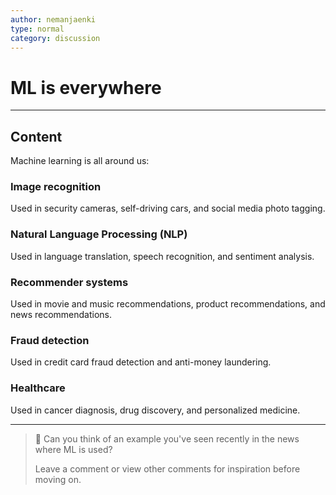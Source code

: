 ```yaml
---
author: nemanjaenki
type: normal
category: discussion
---
```


# ML is everywhere

---
## Content

Machine learning is all around us:

### Image recognition

Used in security cameras, self-driving cars, and social media photo tagging.

### Natural Language Processing (NLP)

Used in language translation, speech recognition, and sentiment analysis.

### Recommender systems

Used in movie and music recommendations, product recommendations, and news recommendations.

### Fraud detection

Used in credit card fraud detection and anti-money laundering.

### Healthcare

Used in cancer diagnosis, drug discovery, and personalized medicine.

---

> 💬 Can you think of an example you've seen recently in the news where ML is used?
>
> Leave a comment or view other comments for inspiration before moving on.
